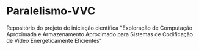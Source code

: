# Paralelismo-VVC
Repositório do projeto de iniciação científica  "Exploração de Computação Aproximada e Armazenamento Aproximado para Sistemas de Codificação de Vídeo Energeticamente Eficientes" 

